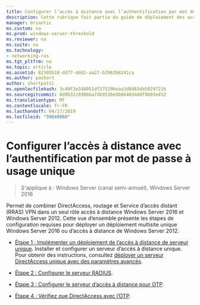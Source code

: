 ```yaml
---
title: Configurer l’accès à distance avec l’authentification par mot de passe à usage unique
description: Cette rubrique fait partie du guide de déploiement des accès à distance avec authentification OTP dans Windows Server 2016.
manager: brianlic
ms.custom: na
ms.prod: windows-server-threshold
ms.reviewer: na
ms.suite: na
ms.technology:
- networking-ras
ms.tgt_pltfrm: na
ms.topic: article
ms.assetid: 82505b18-dd77-4dd1-aa27-b2962b8241ca
ms.author: pashort
author: shortpatti
ms.openlocfilehash: 3c49f2e340051df275296eaa3d8d63da50297216
ms.sourcegitcommit: 0d0b32c8986ba7db9536e0b8648d4ddf9b03e452
ms.translationtype: MT
ms.contentlocale: fr-FR
ms.lasthandoff: 04/17/2019
ms.locfileid: "59849060"
---
```

# <a name="configure-remote-access-with-otp-authentication"></a>Configurer l’accès à distance avec l’authentification par mot de passe à usage unique

>S'applique à : Windows Server (canal semi-annuel), Windows Server 2016

 Permet de combiner DirectAccess, routage et Service d’accès distant (RRAS) VPN dans un seul rôle accès à distance Windows Server 2016 et Windows Server 2012. Cette vue d’ensemble présente les étapes de configuration requises pour déployer un déploiement multisite unique Windows Server 2016 ou d’accès à distance de Windows Server 2012.  


- [Étape 1 : Implémenter un déploiement de l’accès à distance de serveur unique](../../multisite/configure/Step-1-Implement-a-Single-Server-Remote-Access-Deployment.md). Installer et configurer un serveur d’accès à distance unique. Pour obtenir des instructions, consultez [déployer un serveur DirectAccess unique avec des paramètres avancés](https://technet.microsoft.com/windows-server-docs/networking/remote-access/directaccess/single-server-advanced/deploy-a-single-directaccess-server-with-advanced-settings).

- [Étape 2 : Configurer le serveur RADIUS](Step-2-Configure-the-RADIUS-Server.md).

- [Étape 3 : Configurer le serveur d’accès à distance pour OTP](Step-3-Configure-the-Remote-Access-Server-for-OTP.md).

- [Étape 4 : Vérifiez que DirectAccess avec l’OTP](Step-4-Verify-DirectAccess-with-OTP.md).
  


